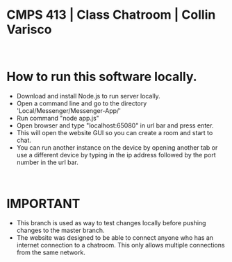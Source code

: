 <h1>CMPS 413 | Class Chatroom | Collin Varisco </h1> <br />

  <h1>How to run this software locally.</h1> 
  <ul>
    <li> Download and install Node.js to run server locally.</li> 
    <li> Open a command line and go to the directory 'Local/Messenger/Messenger-App/' </li>
    <li> Run command "node app.js"  </li>
    <li> Open browser and type "localhost:65080" in url bar and press enter. </li>
    <li> This will open the website GUI so you can create a room and start to chat.</li>
    <li> You can run another instance on the device by opening another tab or use a different device by typing in the ip address followed by the port number in the url bar. </li>
  </ul>
  </br>

  <h1>IMPORTANT</h1>
  <ul> 
    <li> This branch is used as way to test changes locally before pushing changes to the master branch. </li>
    <li> The website was designed to be able to connect anyone who has an internet connection to a chatroom. This only allows multiple connections from the same network. </li>
  </ul>
  </br>



